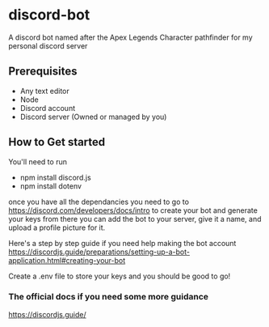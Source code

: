 # discord-bot
A discord bot named after the Apex Legends Character pathfinder for my personal discord server

## Prerequisites
- Any text editor
- Node
- Discord account
- Discord server (Owned or managed by you)

## How to Get started

You'll need to run 
- npm install discord.js
- npm install dotenv

once you have all the dependancies you need to go to https://discord.com/developers/docs/intro to create your bot and generate your keys
from there you can add the bot to your server, give it a name, and upload a profile picture for it.

Here's a step by step guide if you need help making the bot account https://discordjs.guide/preparations/setting-up-a-bot-application.html#creating-your-bot

Create a .env file to store your keys and you should be good to go!

### The official docs if you need some more guidance

https://discordjs.guide/
